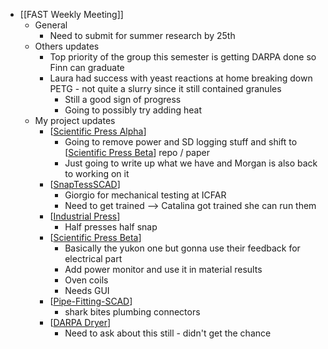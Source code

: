 - [[FAST Weekly Meeting]]
	- General
		- Need to submit for summer research by 25th
	- Others updates
		- Top priority of the group this semester is getting DARPA done so Finn can graduate
		- Laura had success with yeast reactions at home breaking down PETG - not quite a slurry since it still contained granules
			- Still a good sign of progress
			- Going to possibly try adding heat
	- My project updates
		- [[Scientific Press Alpha]]
			- Going to remove power and SD logging stuff and shift to [[Scientific Press Beta]] repo / paper
			- Just going to write up what we have and Morgan is also back to working on it
		- [[SnapTessSCAD]]
			- Giorgio for mechanical testing at ICFAR
			- Need to get trained --> Catalina got trained she can run them
		- [[Industrial Press]]
			- Half presses half snap
		- [[Scientific Press Beta]]
			- Basically the yukon one but gonna use their feedback for electrical part
			- Add power monitor and use it in material results
			- Oven coils
			- Needs GUI
		- [[Pipe-Fitting-SCAD]]
			- shark bites plumbing connectors
		- [[DARPA Dryer]]
			- Need to ask about this still - didn't get the chance

[//begin]: # "Autogenerated link references for markdown compatibility"
[Scientific Press Alpha]: <../pages-ls/Scientific Press Alpha> "Scientific Press Alpha"
[Scientific Press Beta]: <../pages-ls/Scientific Press Beta> "Scientific Press Beta"
[SnapTessSCAD]: ../pages-ls/SnapTessSCAD "SnapTessSCAD"
[Industrial Press]: <../pages-ls/Industrial Press> "Industrial Press"
[Pipe-Fitting-SCAD]: ../pages-ls/Pipe-Fitting-SCAD "Pipe-Fitting-SCAD"
[DARPA Dryer]: <../pages-ls/DARPA Dryer> "DARPA Dryer"
[//end]: # "Autogenerated link references"